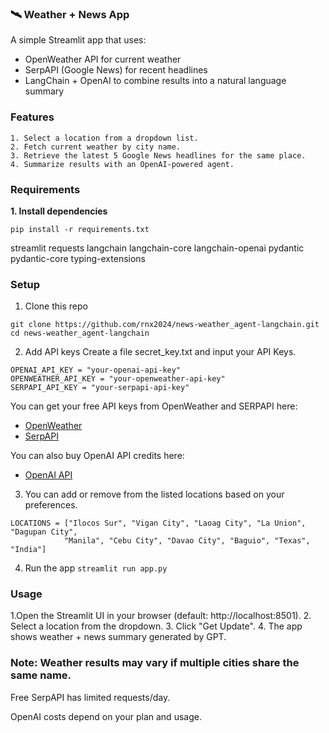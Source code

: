 ### 🛰 Weather + News App

A simple Streamlit app that uses:
- OpenWeather API for current weather
- SerpAPI (Google News) for recent headlines
- LangChain + OpenAI to combine results into a natural language summary

### Features
```
1. Select a location from a dropdown list.
2. Fetch current weather by city name.
3. Retrieve the latest 5 Google News headlines for the same place.
4. Summarize results with an OpenAI-powered agent.
```
### Requirements

**1. Install dependencies**
```
pip install -r requirements.txt
```

streamlit
requests
langchain
langchain-core
langchain-openai
pydantic
pydantic-core
typing-extensions

### Setup

1. Clone this repo
```
git clone https://github.com/rnx2024/news-weather_agent-langchain.git
cd news-weather_agent-langchain
```

2. Add API keys
Create a file secret_key.txt and input your API Keys.
```
OPENAI_API_KEY = "your-openai-api-key"
OPENWEATHER_API_KEY = "your-openweather-api-key"
SERPAPI_API_KEY = "your-serpapi-api-key"
```
You can get your free API keys from OpenWeather and SERPAPI here: 
- [OpenWeather](https://openweathermap.org/)
- [SerpAPI](https://serpapi.com/)

You can also buy OpenAI API credits here: 
- [OpenAI API](https://platform.openai.com/)

3. You can add or remove from the listed locations based on your preferences.
```
LOCATIONS = ["Ilocos Sur", "Vigan City", "Laoag City", "La Union", "Dagupan City",
            "Manila", "Cebu City", "Davao City", "Baguio", "Texas", "India"]
```
4. Run the app
``
streamlit run app.py
``
### Usage

1.Open the Streamlit UI in your browser (default: http://localhost:8501).
2. Select a location from the dropdown.
3. Click "Get Update".
4. The app shows weather + news summary generated by GPT.

### Note: Weather results may vary if multiple cities share the same name.

Free SerpAPI has limited requests/day.

OpenAI costs depend on your plan and usage.

